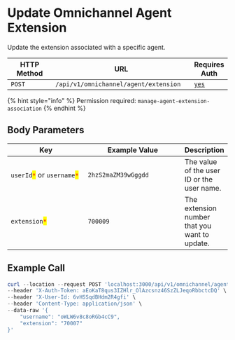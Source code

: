 # Update Omnichannel Agent Extension

Update the extension associated with a specific agent.

<table><thead><tr><th width="163">HTTP Method</th><th width="345">URL</th><th>Requires Auth</th></tr></thead><tbody><tr><td><code>POST</code></td><td><code>/api/v1/omnichannel/agent/extension</code></td><td><a href="../../../authentication-endpoints/"><code>yes</code></a></td></tr></tbody></table>

{% hint style="info" %}
Permission required: `manage-agent-extension-association`
{% endhint %}

## Body Parameters

<table><thead><tr><th width="180.33333333333331">Key</th><th width="222">Example Value</th><th>Description</th></tr></thead><tbody><tr><td><code>userId</code><mark style="color:red;"><code>*</code></mark> or <code>username</code><mark style="color:red;"><code>*</code></mark></td><td><code>2hzS2maZM39wGggdd</code></td><td>The value of the user ID or the user name.</td></tr><tr><td><code>extension</code><mark style="color:red;"><code>*</code></mark></td><td><code>700009</code></td><td>The extension number that you want to update.</td></tr></tbody></table>

## Example Call

```powershell
curl --location --request POST 'localhost:3000/api/v1/omnichannel/agent/extension' \
--header 'X-Auth-Token: aEoKaT8qus3IZHlr_OlAzcsnz46SzZLJeqoRbbctcDQ' \
--header 'X-User-Id: 6vHSSqdBHdm2R4gfi' \
--header 'Content-Type: application/json' \
--data-raw '{
    "username": "oWLW6v8c8oRGb4cC9",
    "extension": "70007"
}'
```
